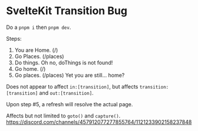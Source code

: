 # SvelteKit Transition Bug

Do a `pnpm i` then `pnpm dev`.

Steps:

1. You are Home. (/)
2. Go Places. (/places)
3. Do things. Oh no, doThings is not found!
4. Go home. (/)
5. Go places. (/places) Yet you are still... home?


Does not appear to affect `in:[transition]`, but affects `transition:[transition]` and `out:[transition]`.

Upon step #5, a refresh will resolve the actual page.


Affects but not limited to `goto()` and `capture()`.
https://discord.com/channels/457912077277855764/1121233902158237848